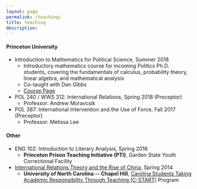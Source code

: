 ```yaml
---
layout: page
permalink: /teaching/
title: teaching
description:
---
```


#### Princeton University

- Introduction to Mathematics for Political Science, Summer 2018
    + Introductory mathematics course for incoming Politics Ph.D. students, covering the fundamentals of calculus, probability theory, linear algebra, and mathematical analysis
    + Co-taught with Dan Gibbs
    + [Course Page](http://brendancooley.com/imps2018/)
- POL 240 / WWS 312: International Relations, Spring 2018 (Preceptor)
    + Professor: Andrew Moravcsik
- POL 387: International Intervention and the Use of Force, Fall 2017 (Preceptor)
    + Professor: Melissa Lee

#### Other

- ENG 102: Introduction to Literary Analysis, Spring 2016
    + **Princeton Prison Teaching Initiative (PTI)**, Garden State Youth Correctional Facility
- [International Relations Theory and the Rise of China](https://brendancooley.com/public/SPCL400.303.pdf), Spring 2014
    + **University of North Carolina -- Chapel Hill**, [Carolina Students Taking Academic Responsibility Through Teaching (C-START)](http://honorscarolina.unc.edu/academics/c-start/) Program
